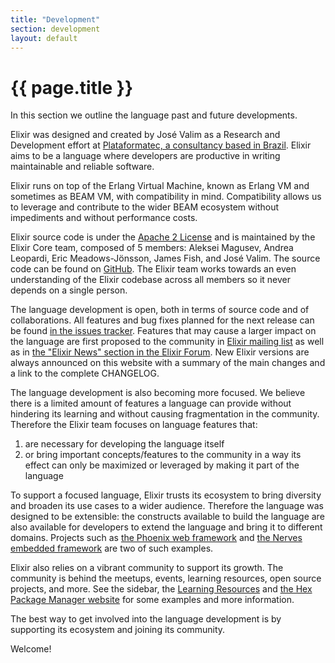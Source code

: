 ```yaml
---
title: "Development"
section: development
layout: default
---
```


# {{ page.title }}

In this section we outline the language past and future developments.

Elixir was designed and created by José Valim as a Research and Development effort at [Plataformatec, a consultancy based in Brazil](http://plataformatec.com.br/). Elixir aims to be a language where developers are productive in writing maintainable and reliable software.

Elixir runs on top of the Erlang Virtual Machine, known as Erlang VM and sometimes as BEAM VM, with compatibility in mind. Compatibility allows us to leverage and contribute to the wider BEAM ecosystem without impediments and without performance costs.

Elixir source code is under the [Apache 2 License](https://github.com/elixir-lang/elixir/blob/master/LICENSE) and is maintained by the Elixir Core team, composed of 5 members: Aleksei Magusev, Andrea Leopardi, Eric Meadows-Jönsson, James Fish, and José Valim. The source code can be found on [GitHub](https://github.com/elixir-lang/elixir). The Elixir team works towards an even understanding of the Elixir codebase across all members so it never depends on a single person.

The language development is open, both in terms of source code and of collaborations. All features and bug fixes planned for the next release can be found [in the issues tracker](https://github.com/elixir-lang/elixir/issues). Features that may cause a larger impact on the language are first proposed to the community in [Elixir mailing list](https://groups.google.com/group/elixir-lang-core) as well as in [the "Elixir News" section in the Elixir Forum](https://elixirforum.com/c/elixir-news). New Elixir versions are always announced on this website with a summary of the main changes and a link to the complete CHANGELOG.

The language development is also becoming more focused. We believe there is a limited amount of features a language can provide without hindering its learning and without causing fragmentation in the community. Therefore the Elixir team focuses on language features that:

  1. are necessary for developing the language itself
  2. or bring important concepts/features to the community in a way its effect can only be maximized or leveraged by making it part of the language

To support a focused language, Elixir trusts its ecosystem to bring diversity and broaden its use cases to a wider audience. Therefore the language was designed to be extensible: the constructs available to build the language are also available for developers to extend the language and bring it to different domains. Projects such as [the Phoenix web framework](http://phoenixframework.org) and [the Nerves embedded framework](http://nerves-project.org) are two of such examples. 

Elixir also relies on a vibrant community to support its growth. The community is behind the meetups, events, learning resources, open source projects, and more. See the sidebar, the [Learning Resources](/learning.html) and [the Hex Package Manager website](https://hex.pm/) for some examples and more information.

The best way to get involved into the language development is by supporting its ecosystem and joining its community.

Welcome!
